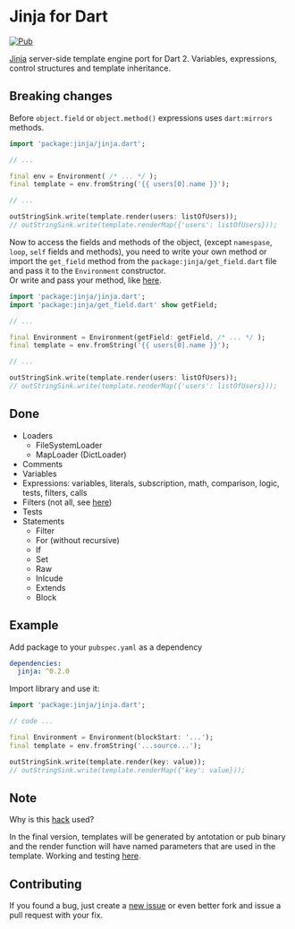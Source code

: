 # Jinja for Dart

[![Pub](https://img.shields.io/pub/v/jinja.svg)](https://pub.dev/packages/jinja)

[Jinja](https://www.palletsprojects.com/p/jinja/) server-side template engine port for Dart 2. Variables, expressions, control structures and template inheritance.

Breaking changes
----------------
Before `object.field` or `object.method()` expressions uses `dart:mirrors` methods.

```dart
import 'package:jinja/jinja.dart';

// ...

final env = Environment( /* ... */ );
final template = env.fromString('{{ users[0].name }}');

// ...

outStringSink.write(template.render(users: listOfUsers));
// outStringSink.write(template.renderMap({'users': listOfUsers}));
```

Now to access the fields and methods of the object, (except `namespase`, `loop`, `self` fields and methods), you need to write your own method or import the `get_field` method from the `package:jinja/get_field.dart` file and pass it to the `Environment` constructor.<br>
Or write and pass your method, like [here][jinja_reflectable_example].
```dart
import 'package:jinja/jinja.dart';
import 'package:jinja/get_field.dart' show getField;

// ...

final Environment = Environment(getField: getField, /* ... */ );
final template = env.fromString('{{ users[0].name }}');

// ...

outStringSink.write(template.render(users: listOfUsers));
// outStringSink.write(template.renderMap({'users': listOfUsers}));
```

Done
----
- Loaders
  - FileSystemLoader
  - MapLoader (DictLoader)
- Comments
- Variables
- Expressions: variables, literals, subscription, math, comparison, logic, tests, filters, calls
- Filters (not all, see [here][filters])
- Tests
- Statements
  - Filter
  - For (without recursive)
  - If
  - Set
  - Raw
  - Inlcude
  - Extends
  - Block

Example
-------
Add package to your `pubspec.yaml` as a dependency

```yaml
dependencies:
  jinja: ^0.2.0
```

Import library and use it:

```dart
import 'package:jinja/jinja.dart';

// code ...

final Environment = Environment(blockStart: '...');
final template = env.fromString('...source...');

outStringSink.write(template.render(key: value));
// outStringSink.write(template.renderMap({'key': value}));
```

Note
----
Why is this [hack][hack] used?

In the final version, templates will be generated by antotation or pub binary and the render function will have named parameters that are used in the template. Working and testing [here](renderable).

Contributing
------------
If you found a bug, just create a [new issue][new_issue] or even better fork and issue a pull request with your fix.

[jinja_reflectable_example]: https://github.com/ykmnkmi/jinja_reflectable_example/blob/master/bin/main.dart
[filters]: https://github.com/ykmnkmi/dart-jinja/blob/master/lib/src/filters.dart
[hack]: https://github.com/ykmnkmi/jinja.dart/blob/master/lib/src/environment.dart#299
[renderable]: https://github.com/ykmnkmi/renderable.dart
[new_issue]: https://github.com/ykmnkmi/dart-jinja/issues/new